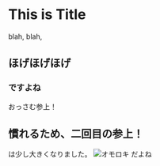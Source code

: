 # This is Title

blah, blah,

## ほげほげほげ

### ですよね

おっさむ参上！

## 慣れるため、二回目の参上！
は少し大きくなりました。
![オモロキ](images/omoroki.jpg)
だよね
